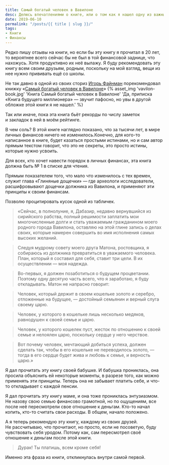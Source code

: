 ```yaml
---
title: Самый богатый человек в Вавилоне
desc: Делюсь впечатлениями о книге, или о том как я нашел одну из важных книг в жизни.
date: 2019-06-10
permalink: "/posts/{{ title | slug }}/"
tags:
- Книги
- Финансы
---
```

Редко пишу отзывы на книги, но если бы эту книгу я прочитал в 20 лет, то вероятнее всего сейчас бы не был в той финансовой заднице, что нахожусь. Хотя продуктивно их неё вылажу. Я буду рекомендовать эту книгу всем своим друзьям, родным, поскольку на мой взгляд, вещи из нее нужно прививать ещё со школы.

Не так давно в одной из своих сториз [Игорь Файнман](https://www.instagram.com/igorfaynman/) порекомендовал книжку «[Самый богатый человек в Вавилоне](https://www.ozon.ru/context/detail/id/143992863/?partner=fourierOZON)»
{% asset_img 'vavilon-book.jpg' 'Книга Самый богатый человек в Вавилоне' 'Да, приписка «Книга будущего миллионера» — звучит пафосно, но увы в другой обложке этой книги я не нашел.' %}

Так или иначе, пока эта книга бьёт рекорды по числу заметок и закладок в ней в моём рейтинге.

В чем соль? В этой книге наглядно показано, что за тысячи лет, в мире личных финансов ничего не изменилось.Конечно, для кого-то написанное в книге, будет казаться простыми истинами, но и сам автор прямым текстом говорит, что это не секреты, это просто истины, которые нужно усвоить.

Для всех, кто хочет навести порядок в личных финансах, эта книга должна быть &#8470; 1 в списке для чтения.

Прямым показателем того, что мало что изменилось с тех времен, служит глава «Глиняные дощечки» — где археологи исследователи, расшифровывают дощечки должника из Вавилона, и применяют эти принципы к своим финансам.

Позволю процитировать кусок одной из табличек.

> «Сейчас, в полнолуние, я, Дабазир, недавно вернувшийся из сирийского рабства, полный решимости заплатить мои многочисленные долги и стать уважаемым гражданином моего родного города Вавилона, оставляю на этой глине запись о делах своих, которые намерен совершить во имя исполнения самых высоких желаний.

> Следуя мудрому совету моего друга Матона, ростовщика, я собираюсь из должника превратиться в уважаемого человека. План, который я составил для себя, ставит три цели. В их осуществлении — моя надежда.

> Во-первых, я должен позаботиться о будущем процветании.
Поэтому одну десятую часть всего, что я заработаю, я буду откладывать. Матон не напрасно говорит:

> Человек, который держит в своем кошельке золото и серебро, отложенные на будущее, — достойный семьянин и верный слуга своему царю.

> Человек, у которого в кошельке лишь несколько медяков, равнодушен к своей семье и царю.

> Человек, у которого кошелек пуст, жесток по отношению к своей семье и нелоялен царю, поскольку сердце у него черствое.

> Вот почему человек, мечтающий добиться успеха, должен сделать так, чтобы в его кошельке не переводилось золото, — тогда в его сердце будет жива и любовь к семье, и верность царю.»

Я дал прочитать эту книгу своей бабушке. И бабушка прониклась, она просила объяснить ей некоторые моменты, в разрезе того, как можно применять эти принципы. Теперь она не забывает платить себе, и что-то откладывает с каждой пенсии.

Я дал прочитать эту книгу маме, и она тоже прониклась энтузиазмом. Не назову свою семью финансово грамотной, но по ощущениям, все после неё пересмотрели свое отношение к деньгам. Кто-то начал копить, кто-то считать свои расходы. В общем, начало положено.

А я теперь рекомендую эту книгу, каждому из своих друзей. Не рассчитываю, что прочитают, но просто, если не посоветую, буду чувствовать себя уродом. Потому как, сам пересмотрел своё отношение к деньгам после этой книги.

> Дурак! Ты платишь, всем кроме себя!

Именно эта фраза из книги, откликнулась внутри самой первой.

